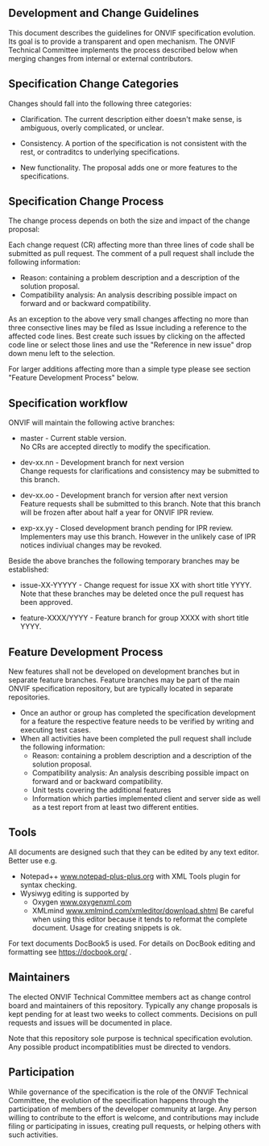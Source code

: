 ## Development and Change Guidelines

This document describes the guidelines for ONVIF specification evolution. Its goal is to provide a transparent and open mechanism. 
The ONVIF Technical Committee implements the process described below when merging changes from internal or external contributors. 

## Specification Change Categories

Changes should fall into the following three categories:

* Clarification. The current description either doesn't make sense, is ambiguous, overly complicated, or unclear.

* Consistency. A portion of the specification is not consistent with the rest, or contraditcs to underlying specifications.

* New functionality. The proposal adds one or more features to the specifications.

## Specification Change Process

The change process depends on both the size and impact of the change proposal: 

Each change request (CR) affecting more than three lines of code shall be submitted as pull request. The comment of a pull request shall include the following information:
* Reason: containing a problem description and a description of the solution proposal.
* Compatibility analysis: An analysis describing possible impact on forward and or backward compatibility. 

As an exception to the above very small changes affecting no more than three consective lines may be filed as Issue including a reference to the affected code lines. Best create such issues by clicking on the affected code line or select those lines and use the "Reference in new issue" drop down menu left to the selection.

For larger additions affecting more than a simple type please see section "Feature Development Process" below.

## Specification workflow

ONVIF will maintain the following active branches:

* master - Current stable version.  
  No CRs are accepted directly to modify the specification.

* dev-xx.nn - Development branch for next version  
  Change requests for clarifications and consistency may be submitted to this branch.

* dev-xx.oo - Development branch for version after next version  
  Feature requests shall be submitted to this branch. Note that this branch will be frozen after about half a year for ONVIF IPR review.

* exp-xx.yy - Closed development branch pending for IPR review.  
  Implementers may use this branch. However in the unlikely case of IPR notices indiviual changes may be revoked.
  
Beside the above branches the following temporary branches may be established:
  
* issue-XX-YYYYY - Change request for issue XX with short title YYYY.  
  Note that these branches may be deleted once the pull request has been approved.

* feature-XXXX/YYYY - Feature branch for group XXXX with short title YYYY.  

## Feature Development Process

New features shall not be developed on development branches but in separate feature branches. 
Feature branches may be part of the main ONVIF specification repository, but are typically located in separate repositories.

* Once an author or group has completed the specification development for a feature the respective feature needs to be verified by writing and executing test cases.
* When all activities have been completed the pull request shall include the following information:
  * Reason: containing a problem description and a description of the solution proposal.
  * Compatibility analysis: An analysis describing possible impact on forward and or backward compatibility. 
  * Unit tests covering the additional features
  * Information which parties implemented client and server side as well as a test report from at least two different entities.

## Tools

All documents are designed such that they can be edited by any text editor. Better use e.g. 
* Notepad++ www.notepad-plus-plus.org with XML Tools plugin for syntax checking. 
* Wysiwyg editing is supported by
  * Oxygen www.oxygenxml.com
  * XMLmind www.xmlmind.com/xmleditor/download.shtml
    Be careful when using this editor because it tends to reformat the complete document. Usage for creating snippets is ok.

For text documents DocBook5 is used. For details on DocBook editing and formatting see https://docbook.org/ .
## Maintainers

The elected ONVIF Technical Committee members act as change control board and maintainers of this repository. Typically any change proposals is kept pending for at least two weeks to collect comments. Decisions on pull requests and issues will be documented in place. 

Note that this repository sole purpose is technical specification evolution. Any possible product incompatiblities must be directed to vendors. 

## Participation

While governance of the specification is the role of the ONVIF Technical Committee, the evolution of the specification happens through the participation of members of the developer community at large. 
Any person willing to contribute to the effort is welcome, and contributions may include filing or participating in issues, creating pull requests, or helping others with such activities.

